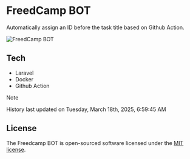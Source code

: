 # FreedCamp BOT

Automatically assign an ID before the task title based on Github Action.

![FreedCamp BOT](https://repository-images.githubusercontent.com/737932867/7d34798b-2680-471c-b089-a78a718d3d6a)

## Tech

- Laravel
- Docker
- Github Action

> [!NOTE]  
> History last updated on Tuesday, March 18th, 2025, 6:59:45 AM

## License

The Freedcamp BOT is open-sourced software licensed under the [MIT license](https://opensource.org/licenses/MIT).

